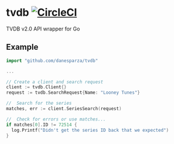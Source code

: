 # tvdb [![CircleCI](https://circleci.com/gh/danesparza/tvdb.svg?style=svg)](https://circleci.com/gh/danesparza/tvdb)
TVDB v2.0 API wrapper for Go

## Example

``` Go
import "github.com/danesparza/tvdb"

...

// Create a client and search request
client := tvdb.Client{}
request := tvdb.SearchRequest{Name: "Looney Tunes"}

//  Search for the series
matches, err := client.SeriesSearch(request)

//  Check for errors or use matches...
if matches[0].ID != 72514 {
  log.Printf("Didn't get the series ID back that we expected")
}
  
```
